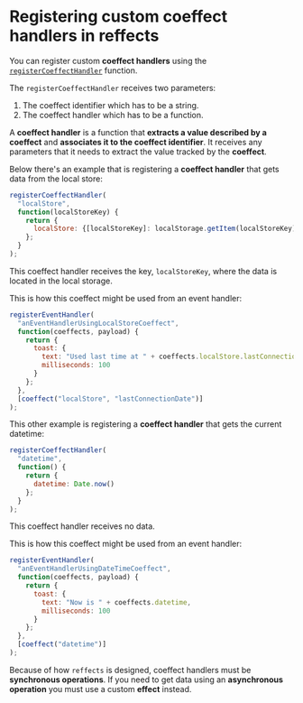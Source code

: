 # Registering custom coeffect handlers in reffects

You can register custom **coeffect handlers** using the [`registerCoeffectHandler`](api.md#registercoeffecthandler) function.

The `registerCoeffectHandler` receives two parameters:
1. The coeffect identifier which has to be a string.
2. The coeffect handler which has to be a function.

A **coeffect handler** is a function that **extracts a value described by a coeffect** 
and **associates it to the coeffect identifier**. It receives any parameters that it needs to extract the value tracked by the **coeffect**.

Below there's an example that is registering a **coeffect handler** that gets data from the local store:

```js
registerCoeffectHandler(
  "localStore", 
  function(localStoreKey) {
    return {
      localStore: {[localStoreKey]: localStorage.getItem(localStoreKey)}
    };
  }
);
```

This coeffect handler receives the key, `localStoreKey`, where the data is located in the local storage.

This is how this coeffect might be used from an event handler:

```js
registerEventHandler(
  "anEventHandlerUsingLocalStoreCoeffect",
  function(coeffects, payload) {
    return {
      toast: {
        text: "Used last time at " + coeffects.localStore.lastConnectionDate,
        milliseconds: 100
      }
    };
  },
  [coeffect("localStore", "lastConnectionDate")]
);
```

This other example is registering a **coeffect handler** that gets the current datetime:

```js
registerCoeffectHandler(
  "datetime", 
  function() {
    return { 
      datetime: Date.now() 
    };
  }
);
```

This coeffect handler receives no data.

This is how this coeffect might be used from an event handler:

```js
registerEventHandler(
  "anEventHandlerUsingDateTimeCoeffect",
  function(coeffects, payload) {
    return {
      toast: {
        text: "Now is " + coeffects.datetime,
        milliseconds: 100
      }
    };
  },
  [coeffect("datetime")]
);
```

Because of how `reffects` is designed, coeffect handlers must be **synchronous operations**. If you need to get data using an **asynchronous operation** you must use a custom **effect** instead.
